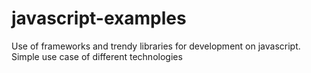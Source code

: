 # javascript-examples
Use of frameworks and trendy libraries for development on javascript. Simple use case of different technologies
